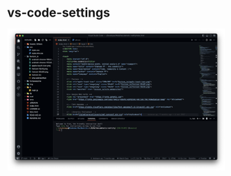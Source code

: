 # vs-code-settings

![](https://raw.githubusercontent.com/shaheem-pp/vs-code-settings/main/Screenshot%202023-05-21%20at%2010.13.50%20AM.png)
